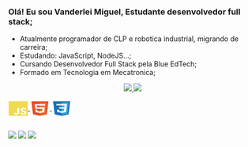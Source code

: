 ### Olá! Eu sou Vanderlei Miguel, Estudante desenvolvedor full stack;
- Atualmente programador de CLP e robotica industrial, migrando de carreira;
- Estudando: JavaScript, NodeJS...;
- Cursando Desenvolvedor Full Stack pela Blue EdTech;
- Formado em Tecnologia em Mecatronica;

<div align="center">
  <a href="https://github.com/vanderleimiguel">
  <img width="42%" src="https://github-readme-stats.vercel.app/api?username=vanderleimiguel&show_icons=true&theme=dark&include_all_commits=true&count_private=true"/>
  <img width="50%" src="https://github-readme-stats.vercel.app/api/top-langs/?username=vanderleimiguel&layout=compact&langs_count=7&theme=dark"/>
</div>
<div style="display: inline_block"><br>
  <img align="center" alt="vander-Js" height="30" width="40" src="https://raw.githubusercontent.com/devicons/devicon/master/icons/javascript/javascript-plain.svg">
   <img align="center" alt="vander-HTML" height="30" width="40" src="https://raw.githubusercontent.com/devicons/devicon/master/icons/html5/html5-original.svg">
  <img align="center" alt="vander-CSS" height="30" width="40" src="https://raw.githubusercontent.com/devicons/devicon/master/icons/css3/css3-original.svg">

</div>
  
  ##
  
  <div> 

   <a href = "https://wa.me/5548996845900"><img src="https://img.shields.io/badge/WhatsApp-25D366?style=for-the-badge&logo=whatsapp&logoColor=white"></a>
  <a href = "mailto:vanderleimiguel@hotmail.com"><img src="https://img.shields.io/badge/Microsoft_Outlook-0078D4?style=for-the-badge&logo=microsoft-outlook&logoColor=white"></a>
  <a href="https://www.linkedin.com/in/vanderleimiguel" target="_blank"><img src="https://img.shields.io/badge/-LinkedIn-%230077B5?style=for-the-badge&logo=linkedin&logoColor=white" target="_blank"></a> 


</div>
